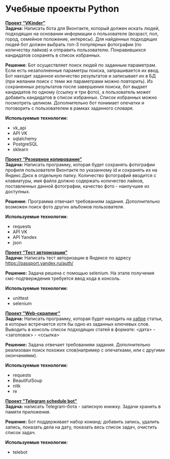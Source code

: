# Учебные проекты Python

[**Проект “VKinder”**](https://github.com/headsoft-mikhail/portfolio/tree/master/Python/netology_adpy_qualification)  
**Задача:** Написать бота для Вконтакте, который должен искать людей, подходящих на основании информации о пользователе (возраст, пол, город, семейное положение, интересы). Для  найденных подходящих людей бот должен выбрать топ-3 популярных фотографии (по количеству лайков) и отправить пользователю. Понравившихся кандидатов сохранять в список избранных.  
  
**Решение**: Бот осуществляет поиск людей по заданным параметрам. Если есть незаполненные параметры поиска, запрашивается их ввод. Бот находит заданное количество результатов и записывает их в БД (при желании поиск с теми же параметрами можно повторить). Из сохраненных результатов после завершения поиска, бот выдает кандидатов по одному (ссылку и три фото), а пользователь может добавить кандидатов в список избранных. Список избранных можно посмотреть целиком. Дополнительно бот понимает опечатки и поговорить с пользователем в рамках заданного словаря.    
  
**Используемые технологии:** 
- vk_api
- API VK
- sqlalchemy 
- PostgreSQL
- sklearn

[**Проект “Резервное копирование”**](https://github.com/headsoft-mikhail/portfolio/tree/master/Python/netology_python_beginner_qualifiction)  
**Задача:** Написать программу, которая будет сохранять фотографии профиля пользователя Вконтакте по указанному id и сохранять их на Яндекс.Диск в отдельную папку. Количество фотографий вводится с клавиатуры, имя файла должно содержать количество лайков, поставленных данной фотографии, качество фото - наилучшее из доступных.  
  
**Решение**: Программа отвечает требованиям задания. Дополнительно возможен поиск фото других альбомов пользователя.

**Используемые технологии:** 
- requests 
- API VK
- API Yandex 
- json

[**Проект “Тест авторизации”**](https://github.com/headsoft-mikhail/portfolio/tree/master/Python/test_ya_passport_login)  
**Задачи:** Написать тест авторизации в Яндексе по адресу https://passport.yandex.ru/auth/  
  
**Решение:** Задача решена с помощью selenium. На этапе получения смс-подтверждения требуется ввод кода в консоль.

**Используемые технологии:** 
- unittest
- selenium

[**Проект "Web-скрапинг"**](https://github.com/headsoft-mikhail/portfolio/tree/master/Python/web-scraping)  
**Задача:** Написать программу, которая будет находить на [хабре](https://habr.com/) статьи, в которых встречается хотя бы одно из заданных ключевых слов. Выводить в консоль список подходящих статей в формате: <дата> - <заголовок> - <ссылка>    
  
**Решение:** Задача отвечает требованиям задания. Дополнительно реализован поиск похожих слов(например с опечатками, или с другими окончаниями).
  
**Используемые технологии:** 
- requests 
- BeautifulSoup
- nltk
- re

[**Проект "Telegram schedule bot"**](https://github.com/headsoft-mikhail/portfolio/tree/master/Python/telegram_schedule_bot)  
**Задача:** написать Telegram-бота - записную книжку. Задачи хранить в памяти приложения.
  
**Решение:** Бот поддерживает набор команд: добавить запись, удалить запись, показать дела на дату, показать весь список задач, очистить список задач. 

**Используемые технологии:** 
- telebot
